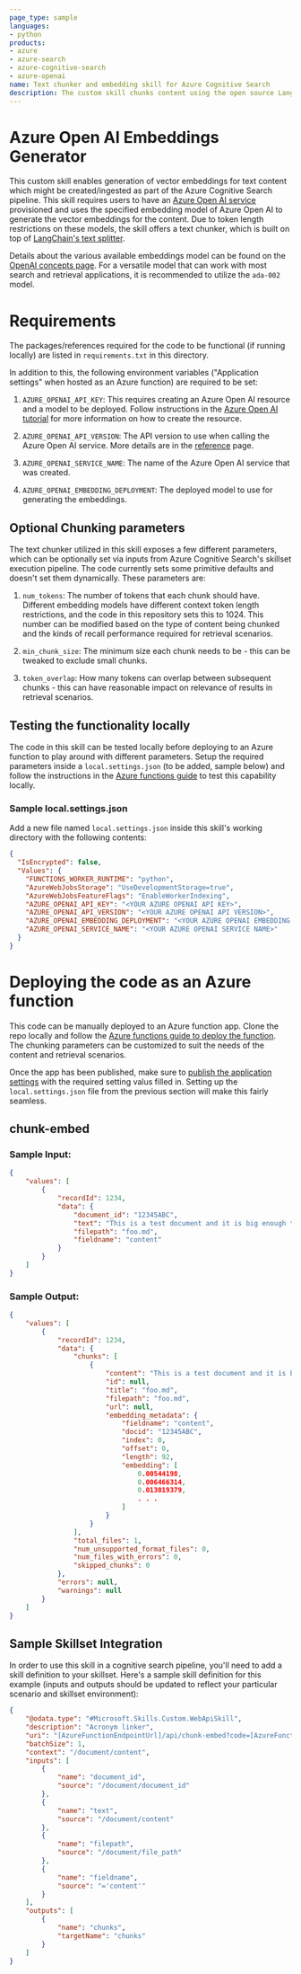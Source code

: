 ```yaml
---
page_type: sample
languages:
- python
products:
- azure
- azure-search
- azure-cognitive-search
- azure-openai
name: Text chunker and embedding skill for Azure Cognitive Search
description: The custom skill chunks content using the open source LangChain text chunker and then utilizes Azure Open AI service to generate vector embeddings for that content.
---
```


# Azure Open AI Embeddings Generator

This custom skill enables generation of vector embeddings for text content which might be created/ingested as part of the Azure Cognitive Search pipeline. This skill requires users to have an [Azure Open AI service](https://learn.microsoft.com/azure/cognitive-services/openai/) provisioned and uses the specified embedding model of Azure Open AI to generate the vector embeddings for the content. Due to token length restrictions on these models, the skill offers a text chunker, which is built on top of [LangChain's text splitter](https://python.langchain.com/en/latest/reference/modules/text_splitter.html).

Details about the various available embeddings model can be found on the [OpenAI concepts page](https://learn.microsoft.com/azure/cognitive-services/openai/concepts/models#embeddings-models). For a versatile model that can work with most search and retrieval applications, it is recommended to utilize the `ada-002` model.

# Requirements

The packages/references required for the code to be functional (if running locally) are listed in `requirements.txt` in this directory. 

In addition to this, the following environment variables ("Application settings" when hosted as an Azure function) are required to be set:

1. `AZURE_OPENAI_API_KEY`: This requires creating an Azure Open AI resource and a model to be deployed. Follow instructions in the [Azure Open AI tutorial](https://learn.microsoft.com/azure/cognitive-services/openai/how-to/create-resource?pivots=web-portal) for more information on how to create the resource.

2. `AZURE_OPENAI_API_VERSION`: The API version to use when calling the Azure Open AI service. More details are in the [reference](https://learn.microsoft.com/azure/cognitive-services/openai/reference#embeddings) page.

3. `AZURE_OPENAI_SERVICE_NAME`: The name of the Azure Open AI service that was created.

4. `AZURE_OPENAI_EMBEDDING_DEPLOYMENT`: The deployed model to use for generating the embeddings.

## Optional Chunking parameters

The text chunker utilized in this skill exposes a few different parameters, which can be optionally set via inputs from Azure Cognitive Search's skillset execution pipeline. The code currently sets some primitive defaults and doesn't set them dynamically. These parameters are:

1. `num_tokens`: The number of tokens that each chunk should have. Different embedding models have different context token length restrictions, and the code in this repository sets this to 1024. This number can be modified based on the type of content being chunked and the kinds of recall performance required for retrieval scenarios.

2. `min_chunk_size`: The minimum size each chunk needs to be - this can be tweaked to exclude small chunks.

3. `token_overlap`: How many tokens can overlap between subsequent chunks - this can have reasonable impact on relevance of results in retrieval scenarios.

## Testing the functionality locally

The code in this skill can be tested locally before deploying to an Azure function to play around with different parameters. Setup the required parameters inside a `local.settings.json` (to be added, sample below) and follow the instructions in the [Azure functions guide](https://learn.microsoft.com/azure/azure-functions/functions-develop-local) to test this capability locally.

### Sample local.settings.json

Add a new file named `local.settings.json` inside this skill's working directory with the following contents:

```json
{
  "IsEncrypted": false,
  "Values": {
    "FUNCTIONS_WORKER_RUNTIME": "python",
    "AzureWebJobsStorage": "UseDevelopmentStorage=true",
    "AzureWebJobsFeatureFlags": "EnableWorkerIndexing",
    "AZURE_OPENAI_API_KEY": "<YOUR AZURE OPENAI API KEY>",
    "AZURE_OPENAI_API_VERSION": "<YOUR AZURE OPENAI API VERSION>",
    "AZURE_OPENAI_EMBEDDING_DEPLOYMENT": "<YOUR AZURE OPENAI EMBEDDING MODEL DEPLOYMENT>",
    "AZURE_OPENAI_SERVICE_NAME": "<YOUR AZURE OPENAI SERVICE NAME>"
  }
}
```

# Deploying the code as an Azure function

This code can be manually deployed to an Azure function app.
Clone the repo locally and follow the [Azure functions guide to deploy the function](https://learn.microsoft.com/azure/azure-functions/functions-develop-vs-code?tabs=python). The chunking parameters can be customized to suit the needs of the content and retrieval scenarios.

Once the app has been published, make sure to [publish the application settings](https://learn.microsoft.com/azure/azure-functions/functions-develop-vs-code?tabs=python#publish-application-settings) with the required setting valus filled in. Setting up the `local.settings.json` file from the previous section will make this fairly seamless.

## chunk-embed

### Sample Input:

```json
{
    "values": [
        {
            "recordId": 1234,
            "data": {
                "document_id": "12345ABC",
                "text": "This is a test document and it is big enough to ensure that it meets the minimum chunk size.",
                "filepath": "foo.md",
                "fieldname": "content"
            }
        }
    ]
}

```

### Sample Output:

```json
{
    "values": [
        {
            "recordId": 1234,
            "data": {
                "chunks": [
                    {
                        "content": "This is a test document and it is big enough to ensure that it meets the minimum chunk size.",
                        "id": null,
                        "title": "foo.md",
                        "filepath": "foo.md",
                        "url": null,
                        "embedding_metadata": {
                            "fieldname": "content",
                            "docid": "12345ABC",
                            "index": 0,
                            "offset": 0,
                            "length": 92,
                            "embedding": [
                                0.00544198,
                                0.006466314,
                                0.013019379,
                                . . . 
                            ]
                        }
                    }
                ],
                "total_files": 1,
                "num_unsupported_format_files": 0,
                "num_files_with_errors": 0,
                "skipped_chunks": 0
            },
            "errors": null,
            "warnings": null
        }
    ]
}

```

## Sample Skillset Integration

In order to use this skill in a cognitive search pipeline, you'll need to add a skill definition to your skillset.
Here's a sample skill definition for this example (inputs and outputs should be updated to reflect your particular scenario and skillset environment):

```json
{
    "@odata.type": "#Microsoft.Skills.Custom.WebApiSkill",
    "description": "Acronym linker",
    "uri": "[AzureFunctionEndpointUrl]/api/chunk-embed?code=[AzureFunctionDefaultHostKey]",
    "batchSize": 1,
    "context": "/document/content",
    "inputs": [
        {
            "name": "document_id",
            "source": "/document/document_id"
        },
        {
            "name": "text",
            "source": "/document/content"
        },
        {
            "name": "filepath",
            "source": "/document/file_path"
        },
        {
            "name": "fieldname",
            "source": "='content'"
        }
    ],
    "outputs": [
        {
            "name": "chunks",
            "targetName": "chunks"
        }
    ]
}
```